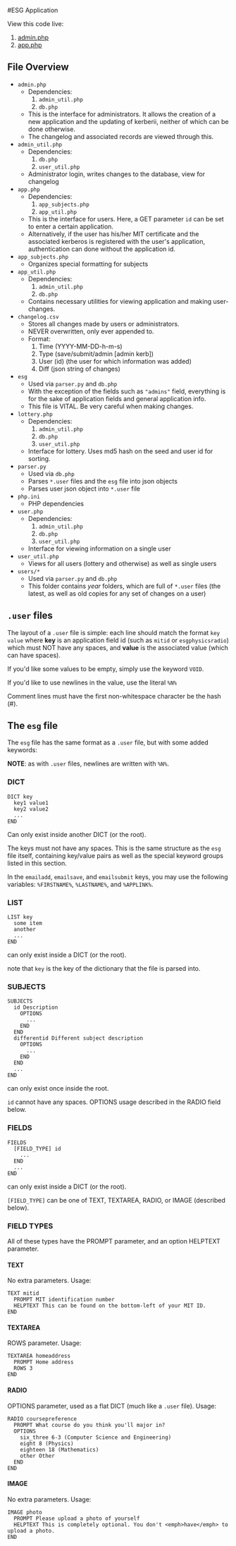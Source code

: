 #ESG Application

View this code live:
  1. [admin.php](http://lucasem.scripts.mit.edu/esg/admin.php)
  2. [app.php](http://lucasem.scripts.mit.edu/esg/app.php)


## File Overview
- `admin.php`
  * Dependencies:
    1. `admin_util.php`
    2. `db.php`
  * This is the interface for administrators. It allows the creation of a new application and the updating of kerberii, neither of which can be done otherwise.
  * The changelog and associated records are viewed through this.
- `admin_util.php`
  * Dependencies:
    1. `db.php`
    2. `user_util.php`
  * Administrator login, writes changes to the database, view for changelog
- `app.php`
  * Dependencies:
    1. `app_subjects.php`
    2. `app_util.php`
  * This is the interface for users. Here, a GET parameter `id` can be set to enter a certain application.
  * Alternatively, if the user has his/her MIT certificate and the associated kerberos is registered with the user's application, authentication can done without the application id.
- `app_subjects.php`
  * Organizes special formatting for subjects
- `app_util.php`
  * Dependencies:
    1. `admin_util.php`
    2. `db.php`
  * Contains necessary utilities for viewing application and making user-changes.
- `changelog.csv`
  * Stores all changes made by users or administrators.
  * NEVER overwritten, only ever appended to.
  * Format:
    1. Time (YYYY-MM-DD-h-m-s)
    2. Type (save/submit/admin [admin kerb])
    3. User (id) (the user for which information was added)
    4. Diff (json string of changes)
- `esg`
  * Used via `parser.py` and `db.php`
  * With the exception of the fields such as `"admins"` field, everything is for the sake of application fields and general application info.
  * This file is VITAL. Be very careful when making changes.
- `lottery.php`
  * Dependencies:
    1. `admin_util.php`
    2. `db.php`
    3. `user_util.php`
  * Interface for lottery. Uses md5 hash on the seed and user id for sorting.
- `parser.py`
  * Used via `db.php`
  * Parses `*.user` files and the `esg` file into json objects
  * Parses user json object into `*.user` file
- `php.ini`
  * PHP dependencies
- `user.php`
  * Dependencies:
    1. `admin_util.php`
    2. `db.php`
    3. `user_util.php`
  * Interface for viewing information on a single user
- `user_util.php`
  * Views for all users (lottery and otherwise) as well as single users
- `users/*`
  * Used via `parser.py` and `db.php`
  * This folder contains _year_ folders, which are full of `*.user` files (the latest, as well as old copies for any set of changes on a user)

## `.user` files
The layout of a `.user` file is simple: each line should match the format `key value`
where __key__ is an application field id (such as `mitid` or `esgphysicsradio`) which must NOT have any spaces,
and __value__ is the associated value (which can have spaces).

If you'd like some values to be empty, simply use the keyword `VOID`.

If you'd like to use newlines in the value, use the literal `%N%`

Comment lines must have the first non-whitespace character be the hash (#).

## The `esg` file
The `esg` file has the same format as a `.user` file, but with some added keywords:

**NOTE**: as with `.user` files, newlines are written with `%N%`.

### DICT
```
DICT key
  key1 value1
  key2 value2
  ...
END
```

Can only exist inside another DICT (or the root).

The keys must not have any spaces. This is the same structure as the `esg` file itself, containing key/value pairs as well as the special keyword groups listed in this section.

In the `emailadd`, `emailsave`, and `emailsubmit` keys, you may use the following variables: `%FIRSTNAME%`, `%LASTNAME%`, and `%APPLINK%`.

### LIST
```
LIST key
  some item
  another
  ...
END
```

can only exist inside a DICT (or the root).

note that `key` is the key of the dictionary that the file is parsed into.

### SUBJECTS
```
SUBJECTS
  id Description
    OPTIONS
      ...
    END
  END
  differentid Different subject description
    OPTIONS
      ...
    END
  END
  ...
END
```

can only exist once inside the root.

`id` cannot have any spaces. OPTIONS usage described in the RADIO field below.

### FIELDS
```
FIELDS
  [FIELD_TYPE] id
    ...
  END
  ...
END
```

can only exist inside a DICT (or the root).

`[FIELD_TYPE]` can be one of TEXT, TEXTAREA, RADIO, or IMAGE (described below).

### FIELD TYPES

All of these types have the PROMPT parameter, and an option HELPTEXT parameter.

#### TEXT

No extra parameters. Usage:

```
TEXT mitid
  PROMPT MIT identification number
  HELPTEXT This can be found on the bottom-left of your MIT ID.
END
```

#### TEXTAREA

ROWS parameter. Usage:

```
TEXTAREA homeaddress
  PROMPT Home address
  ROWS 3
END
```

#### RADIO

OPTIONS parameter, used as a flat DICT (much like a `.user` file). Usage:

```
RADIO coursepreference
  PROMPT What course do you think you'll major in?
  OPTIONS
    six_three 6-3 (Computer Science and Engineering)
    eight 8 (Physics)
    eighteen 18 (Mathematics)
    other Other
  END
END
```

#### IMAGE

No extra parameters. Usage:

```
IMAGE photo
  PROMPT Please upload a photo of yourself
  HELPTEXT This is completely optional. You don't <emph>have</emph> to upload a photo.
END
```